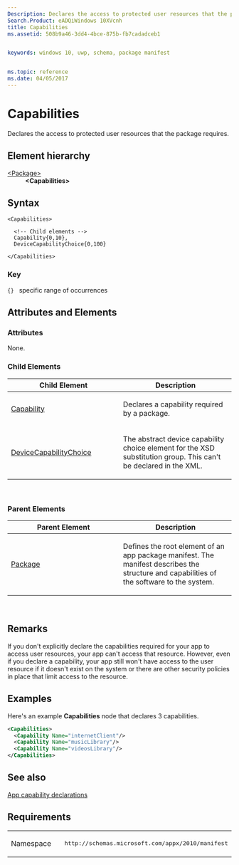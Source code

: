 ```yaml
---
Description: Declares the access to protected user resources that the package requires.
Search.Product: eADQiWindows 10XVcnh
title: Capabilities
ms.assetid: 508b9a46-3dd4-4bce-875b-fb7cadadceb1


keywords: windows 10, uwp, schema, package manifest


ms.topic: reference
ms.date: 04/05/2017
---
```


# Capabilities




Declares the access to protected user resources that the package requires.

## Element hierarchy

<dl>
<dt><a href="element-package.md">&lt;Package&gt;</a></dt>
<dd><b>&lt;Capabilities&gt;</b></dd>
</dl>

## Syntax

``` syntax
<Capabilities>

  <!-- Child elements -->
  Capability{0,10},
  DeviceCapabilityChoice{0,100}

</Capabilities>
```

### Key

`{}`   specific range of occurrences
## Attributes and Elements


### Attributes

None.

### Child Elements

<table>
<colgroup>
<col width="50%" />
<col width="50%" />
</colgroup>
<thead>
<tr class="header">
<th>Child Element</th>
<th>Description</th>
</tr>
</thead>
<tbody>
<tr class="odd">
<td><a href="element-capability.md">Capability</a> </td>
<td><p>Declares a capability required by a package.</p></td>
</tr>
<tr class="even">
<td><a href="element-devicecapabilitychoice.md">DeviceCapabilityChoice</a> </td>
<td><p>The abstract device capability choice element for the XSD substitution group. This can't be declared in the XML.</p></td>
</tr>
</tbody>
</table>

 

### Parent Elements

<table>
<colgroup>
<col width="50%" />
<col width="50%" />
</colgroup>
<thead>
<tr class="header">
<th>Parent Element</th>
<th>Description</th>
</tr>
</thead>
<tbody>
<tr class="odd">
<td><a href="element-package.md">Package</a> </td>
<td><p>Defines the root element of an app package manifest. The manifest describes the structure and capabilities of the software to the system.</p></td>
</tr>
</tbody>
</table>

 

## Remarks

If you don't explicitly declare the capabilities required for your app to access user resources, your app can't access that resource. However, even if you declare a capability, your app still won't have access to the user resource if it doesn't exist on the system or there are other security policies in place that limit access to the resource.

## Examples

Here's an example **Capabilities** node that declares 3 capabilities.

```XML
<Capabilities>
  <Capability Name="internetClient"/>
  <Capability Name="musicLibrary"/>
  <Capability Name="videosLibrary"/>
</Capabilities>
```

## See also


[App capability declarations](https://msdn.microsoft.com/library/windows/apps/hh464936)

## Requirements

<table>
<colgroup>
<col width="50%" />
<col width="50%" />
</colgroup>
<tbody>
<tr class="odd">
<td><p>Namespace</p></td>
<td><pre>http://schemas.microsoft.com/appx/2010/manifest</pre></td>
</tr>
</tbody>
</table>

 

 




